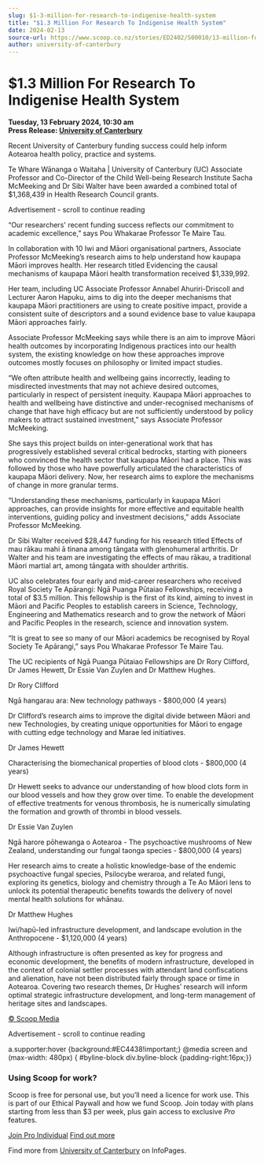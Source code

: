 ```yaml
---
slug: $1-3-million-for-research-to-indigenise-health-system
title: "$1.3 Million For Research To Indigenise Health System"
date: 2024-02-13
source-url: https://www.scoop.co.nz/stories/ED2402/S00010/13-million-for-research-to-indigenise-health-system.htm
author: university-of-canterbury
---
```

$1.3 Million For Research To Indigenise Health System
=====================================================

**Tuesday, 13 February 2024, 10:30 am**  
**Press Release: [University of Canterbury](https://info.scoop.co.nz/University_of_Canterbury)**

Recent University of Canterbury funding success could help inform Aotearoa health policy, practice and systems.

Te Whare Wānanga o Waitaha | University of Canterbury (UC) Associate Professor and Co-Director of the Child Well-being Research Institute Sacha McMeeking and Dr Sibi Walter have been awarded a combined total of $1,368,439 in Health Research Council grants.

Advertisement - scroll to continue reading





“Our researchers' recent funding success reflects our commitment to academic excellence,” says Pou Whakarae Professor Te Maire Tau.

In collaboration with 10 Iwi and Māori organisational partners, Associate Professor McMeeking’s research aims to help understand how kaupapa Māori improves health. Her research titled Evidencing the causal mechanisms of kaupapa Māori health transformation received $1,339,992.

Her team, including UC Associate Professor Annabel Ahuriri-Driscoll and Lecturer Aaron Hapuku, aims to dig into the deeper mechanisms that kaupapa Māori practitioners are using to create positive impact, provide a consistent suite of descriptors and a sound evidence base to value kaupapa Māori approaches fairly.

Associate Professor McMeeking says while there is an aim to improve Māori health outcomes by incorporating Indigenous practices into our health system, the existing knowledge on how these approaches improve outcomes mostly focuses on philosophy or limited impact studies.

“We often attribute health and wellbeing gains incorrectly, leading to misdirected investments that may not achieve desired outcomes, particularly in respect of persistent inequity. Kaupapa Māori approaches to health and wellbeing have distinctive and under-recognised mechanisms of change that have high efficacy but are not sufficiently understood by policy makers to attract sustained investment,” says Associate Professor McMeeking.

She says this project builds on inter-generational work that has progressively established several critical bedrocks, starting with pioneers who convinced the health sector that kaupapa Māori had a place. This was followed by those who have powerfully articulated the characteristics of kaupapa Māori delivery. Now, her research aims to explore the mechanisms of change in more granular terms.

“Understanding these mechanisms, particularly in kaupapa Māori approaches, can provide insights for more effective and equitable health interventions, guiding policy and investment decisions,” adds Associate Professor McMeeking.

Dr Sibi Walter received $28,447 funding for his research titled Effects of mau rākau mahi ā tinana among tāngata with glenohumeral arthritis. Dr Walter and his team are investigating the effects of mau rākau, a traditional Māori martial art, among tāngata with shoulder arthritis.

UC also celebrates four early and mid-career researchers who received Royal Society Te Apārangi: Ngā Puanga Pūtaiao Fellowships, receiving a total of $3.5 million. This fellowship is the first of its kind, aiming to invest in Māori and Pacific Peoples to establish careers in Science, Technology, Engineering and Mathematics research and to grow the network of Māori and Pacific Peoples in the research, science and innovation system.

“It is great to see so many of our Māori academics be recognised by Royal Society Te Apārangi,” says Pou Whakarae Professor Te Maire Tau.

The UC recipients of Ngā Puanga Pūtaiao Fellowships are Dr Rory Clifford, Dr James Hewett, Dr Essie Van Zuylen and Dr Matthew Hughes.

Dr Rory Clifford

Ngā hangarau ara: New technology pathways - $800,000 (4 years)

Dr Clifford’s research aims to improve the digital divide between Māori and new Technologies, by creating unique opportunities for Māori to engage with cutting edge technology and Marae led initiatives.

Dr James Hewett

Characterising the biomechanical properties of blood clots - $800,000 (4 years)

Dr Hewett seeks to advance our understanding of how blood clots form in our blood vessels and how they grow over time. To enable the development of effective treatments for venous thrombosis, he is numerically simulating the formation and growth of thrombi in blood vessels.

Dr Essie Van Zuylen

Ngā harore pōhewanga o Aotearoa - The psychoactive mushrooms of New Zealand, understanding our fungal taonga species - $800,000 (4 years)

Her research aims to create a holistic knowledge-base of the endemic psychoactive fungal species, Psilocybe weraroa, and related fungi, exploring its genetics, biology and chemistry through a Te Ao Māori lens to unlock its potential therapeutic benefits towards the delivery of novel mental health solutions for whānau.

Dr Matthew Hughes

Iwi/hapū-led infrastructure development, and landscape evolution in the Anthropocene - $1,120,000 (4 years)

Although infrastructure is often presented as key for progress and economic development, the benefits of modern infrastructure, developed in the context of colonial settler processes with attendant land confiscations and alienation, have not been distributed fairly through space or time in Aotearoa. Covering two research themes, Dr Hughes’ research will inform optimal strategic infrastructure development, and long-term management of heritage sites and landscapes.

[© Scoop Media](http://www.scoop.co.nz/about/terms.html)  

Advertisement - scroll to continue reading



a.supporter:hover {background:#EC4438!important;} @media screen and (max-width: 480px) { #byline-block div.byline-block {padding-right:16px;}}

### Using Scoop for work?

Scoop is free for personal use, but you’ll need a licence for work use. This is part of our Ethical Paywall and how we fund Scoop. Join today with plans starting from less than $3 per week, plus gain access to exclusive _Pro_ features.  
  
[Join Pro Individual](https://pro.scoop.co.nz/Individual/?from=ProIn24) [Find out more](https://pro.scoop.co.nz/using-scoop-for-work/?from=ProIn24)

Find more from [University of Canterbury](https://info.scoop.co.nz/University_of_Canterbury) on InfoPages.
